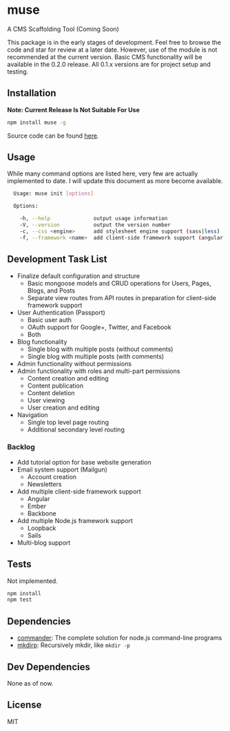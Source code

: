 # muse 

A CMS Scaffolding Tool (Coming Soon)

This package is in the early stages of development. Feel free to browse the code and star for review at a later date. However, use of the module is not recommended at the current version. Basic CMS functionality will be available in the 0.2.0 release. All 0.1.x versions are for project setup and testing.

## Installation

**Note: Current Release Is Not Suitable For Use**

```sh
npm install muse -g
```

Source code can be found [here](https://github.com/RDFroeber/muse).

## Usage

While many command options are listed here, very few are actually implemented to date. I will update this document as more become available.

```sh
  Usage: muse init [options]

  Options:

    -h, --help              output usage information
    -V, --version           output the version number
    -c, --css <engine>      add stylesheet engine support (sass|less)
    -f, --framework <name>  add client-side framework support (angular|ember)
```

## Development Task List

* Finalize default configuration and structure
    * Basic mongoose models and CRUD operations for Users, Pages, Blogs, and Posts
    * Separate view routes from API routes in preparation for client-side framework support
* User Authentication (Passport)
    * Basic user auth
    * OAuth support for Google+, Twitter, and Facebook
    * Both
* Blog functionality
    * Single blog with multiple posts (without comments)
    * Single blog with multiple posts (with comments)
* Admin functionality without permissions
* Admin functionality with roles and multi-part permissions
    * Content creation and editing
    * Content publication
    * Content deletion
    * User viewing
    * User creation and editing
* Navigation
    * Single top level page routing
    * Additional secondary level routing


### Backlog

* Add tutorial option for base website generation
* Email system support (Mailgun)
    * Account creation
    * Newsletters
* Add multiple client-side framework support 
    * Angular
    * Ember
    * Backbone
* Add multiple Node.js framework support 
    * Loopback
    * Sails
* Multi-blog support

## Tests

Not implemented.

```sh
npm install
npm test
```

## Dependencies

- [commander](https://github.com/tj/commander.js): The complete solution for node.js command-line programs
- [mkdirp](https://github.com/substack/node-mkdirp): Recursively mkdir, like `mkdir -p`

## Dev Dependencies

None as of now.

## License

MIT
